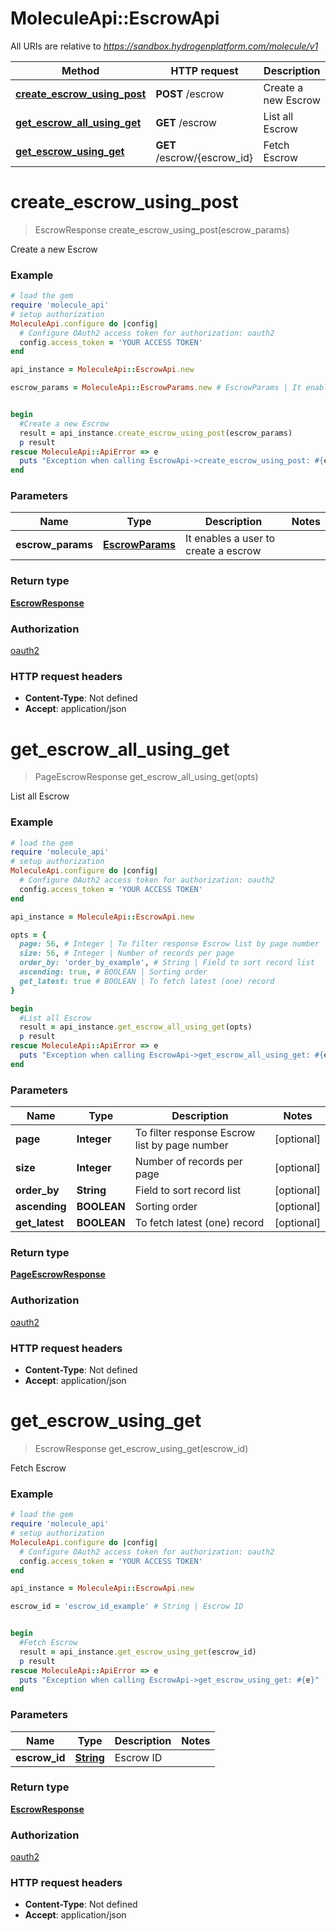 # MoleculeApi::EscrowApi

All URIs are relative to *https://sandbox.hydrogenplatform.com/molecule/v1*

Method | HTTP request | Description
------------- | ------------- | -------------
[**create_escrow_using_post**](EscrowApi.md#create_escrow_using_post) | **POST** /escrow | Create a new Escrow
[**get_escrow_all_using_get**](EscrowApi.md#get_escrow_all_using_get) | **GET** /escrow | List all Escrow
[**get_escrow_using_get**](EscrowApi.md#get_escrow_using_get) | **GET** /escrow/{escrow_id} | Fetch Escrow


# **create_escrow_using_post**
> EscrowResponse create_escrow_using_post(escrow_params)

Create a new Escrow

### Example
```ruby
# load the gem
require 'molecule_api'
# setup authorization
MoleculeApi.configure do |config|
  # Configure OAuth2 access token for authorization: oauth2
  config.access_token = 'YOUR ACCESS TOKEN'
end

api_instance = MoleculeApi::EscrowApi.new

escrow_params = MoleculeApi::EscrowParams.new # EscrowParams | It enables a user to create a escrow


begin
  #Create a new Escrow
  result = api_instance.create_escrow_using_post(escrow_params)
  p result
rescue MoleculeApi::ApiError => e
  puts "Exception when calling EscrowApi->create_escrow_using_post: #{e}"
end
```

### Parameters

Name | Type | Description  | Notes
------------- | ------------- | ------------- | -------------
 **escrow_params** | [**EscrowParams**](EscrowParams.md)| It enables a user to create a escrow | 

### Return type

[**EscrowResponse**](EscrowResponse.md)

### Authorization

[oauth2](../README.md#oauth2)

### HTTP request headers

 - **Content-Type**: Not defined
 - **Accept**: application/json



# **get_escrow_all_using_get**
> PageEscrowResponse get_escrow_all_using_get(opts)

List all Escrow

### Example
```ruby
# load the gem
require 'molecule_api'
# setup authorization
MoleculeApi.configure do |config|
  # Configure OAuth2 access token for authorization: oauth2
  config.access_token = 'YOUR ACCESS TOKEN'
end

api_instance = MoleculeApi::EscrowApi.new

opts = { 
  page: 56, # Integer | To filter response Escrow list by page number
  size: 56, # Integer | Number of records per page
  order_by: 'order_by_example', # String | Field to sort record list
  ascending: true, # BOOLEAN | Sorting order
  get_latest: true # BOOLEAN | To fetch latest (one) record
}

begin
  #List all Escrow
  result = api_instance.get_escrow_all_using_get(opts)
  p result
rescue MoleculeApi::ApiError => e
  puts "Exception when calling EscrowApi->get_escrow_all_using_get: #{e}"
end
```

### Parameters

Name | Type | Description  | Notes
------------- | ------------- | ------------- | -------------
 **page** | **Integer**| To filter response Escrow list by page number | [optional] 
 **size** | **Integer**| Number of records per page | [optional] 
 **order_by** | **String**| Field to sort record list | [optional] 
 **ascending** | **BOOLEAN**| Sorting order | [optional] 
 **get_latest** | **BOOLEAN**| To fetch latest (one) record | [optional] 

### Return type

[**PageEscrowResponse**](PageEscrowResponse.md)

### Authorization

[oauth2](../README.md#oauth2)

### HTTP request headers

 - **Content-Type**: Not defined
 - **Accept**: application/json



# **get_escrow_using_get**
> EscrowResponse get_escrow_using_get(escrow_id)

Fetch Escrow

### Example
```ruby
# load the gem
require 'molecule_api'
# setup authorization
MoleculeApi.configure do |config|
  # Configure OAuth2 access token for authorization: oauth2
  config.access_token = 'YOUR ACCESS TOKEN'
end

api_instance = MoleculeApi::EscrowApi.new

escrow_id = 'escrow_id_example' # String | Escrow ID


begin
  #Fetch Escrow
  result = api_instance.get_escrow_using_get(escrow_id)
  p result
rescue MoleculeApi::ApiError => e
  puts "Exception when calling EscrowApi->get_escrow_using_get: #{e}"
end
```

### Parameters

Name | Type | Description  | Notes
------------- | ------------- | ------------- | -------------
 **escrow_id** | [**String**](.md)| Escrow ID | 

### Return type

[**EscrowResponse**](EscrowResponse.md)

### Authorization

[oauth2](../README.md#oauth2)

### HTTP request headers

 - **Content-Type**: Not defined
 - **Accept**: application/json



